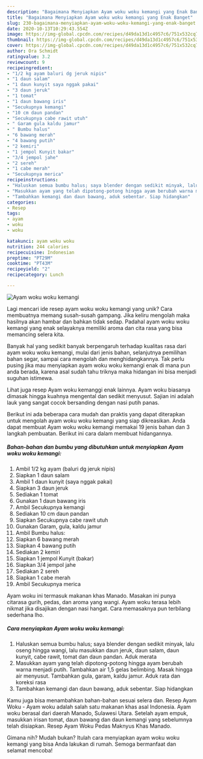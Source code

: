 ```yaml
---
description: "Bagaimana Menyiapkan Ayam woku woku kemangi yang Enak Banget"
title: "Bagaimana Menyiapkan Ayam woku woku kemangi yang Enak Banget"
slug: 230-bagaimana-menyiapkan-ayam-woku-woku-kemangi-yang-enak-banget
date: 2020-10-13T10:29:43.554Z
image: https://img-global.cpcdn.com/recipes/d49da13d1c4957c6/751x532cq70/ayam-woku-woku-kemangi-foto-resep-utama.jpg
thumbnail: https://img-global.cpcdn.com/recipes/d49da13d1c4957c6/751x532cq70/ayam-woku-woku-kemangi-foto-resep-utama.jpg
cover: https://img-global.cpcdn.com/recipes/d49da13d1c4957c6/751x532cq70/ayam-woku-woku-kemangi-foto-resep-utama.jpg
author: Ora Schmidt
ratingvalue: 3.2
reviewcount: 9
recipeingredient:
- "1/2 kg ayam baluri dg jeruk nipis"
- "1 daun salam"
- "1 daun kunyit saya nggak pakai"
- "3 daun jeruk"
- "1 tomat"
- "1 daun bawang iris"
- "Secukupnya kemangi"
- "10 cm daun pandan"
- "Secukupnya cabe rawit utuh"
- " Garam gula kaldu jamur"
- " Bumbu halus"
- "6 bawang merah"
- "4 bawang putih"
- "2 kemiri"
- "1 jempol Kunyit bakar"
- "3/4 jempol jahe"
- "2 sereh"
- "1 cabe merah"
- "Secukupnya merica"
recipeinstructions:
- "Haluskan semua bumbu halus; saya blender dengan sedikit minyak, lalu oseng hingga wangi, lalu masukkan daun jeruk, daun salam, daun kunyit, cabe rawit, tomat dan daun pandan. Aduk merata"
- "Masukkan ayam yang telah dipotong-potong hingga ayam berubah warna menjadi putih. Tambahkan air 1,5 gelas belimbing. Masak hingga air menyusut. Tambahkan gula, garam, kaldu jamur. Aduk rata dan koreksi rasa"
- "Tambahkan kemangi dan daun bawang, aduk sebentar. Siap hidangkan"
categories:
- Resep
tags:
- ayam
- woku
- woku

katakunci: ayam woku woku 
nutrition: 244 calories
recipecuisine: Indonesian
preptime: "PT29M"
cooktime: "PT43M"
recipeyield: "2"
recipecategory: Lunch

---
```



![Ayam woku woku kemangi](https://img-global.cpcdn.com/recipes/d49da13d1c4957c6/751x532cq70/ayam-woku-woku-kemangi-foto-resep-utama.jpg)

Lagi mencari ide resep ayam woku woku kemangi yang unik? Cara membuatnya memang susah-susah gampang. Jika keliru mengolah maka hasilnya akan hambar dan bahkan tidak sedap. Padahal ayam woku woku kemangi yang enak selayaknya memiliki aroma dan cita rasa yang bisa memancing selera kita.

Banyak hal yang sedikit banyak berpengaruh terhadap kualitas rasa dari ayam woku woku kemangi, mulai dari jenis bahan, selanjutnya pemilihan bahan segar, sampai cara mengolah dan menghidangkannya. Tak perlu pusing jika mau menyiapkan ayam woku woku kemangi enak di mana pun anda berada, karena asal sudah tahu triknya maka hidangan ini bisa menjadi suguhan istimewa.

Lihat juga resep Ayam woku kemanggi enak lainnya. Ayam woku biasanya dimasak hingga kuahnya mengental dan sedikit menyusut. Sajian ini adalah lauk yang sangat cocok bersanding dengan nasi putih panas.


Berikut ini ada beberapa cara mudah dan praktis yang dapat diterapkan untuk mengolah ayam woku woku kemangi yang siap dikreasikan. Anda dapat membuat Ayam woku woku kemangi memakai 19 jenis bahan dan 3 langkah pembuatan. Berikut ini cara dalam membuat hidangannya.

<!--inarticleads1-->

##### Bahan-bahan dan bumbu yang dibutuhkan untuk menyiapkan Ayam woku woku kemangi:

1. Ambil 1/2 kg ayam (baluri dg jeruk nipis)
1. Siapkan 1 daun salam
1. Ambil 1 daun kunyit (saya nggak pakai)
1. Siapkan 3 daun jeruk
1. Sediakan 1 tomat
1. Gunakan 1 daun bawang iris
1. Ambil Secukupnya kemangi
1. Sediakan 10 cm daun pandan
1. Siapkan Secukupnya cabe rawit utuh
1. Gunakan  Garam, gula, kaldu jamur
1. Ambil  Bumbu halus:
1. Siapkan 6 bawang merah
1. Siapkan 4 bawang putih
1. Sediakan 2 kemiri
1. Siapkan 1 jempol Kunyit (bakar)
1. Siapkan 3/4 jempol jahe
1. Sediakan 2 sereh
1. Siapkan 1 cabe merah
1. Ambil Secukupnya merica


Ayam woku ini termasuk makanan khas Manado. Masakan ini punya citarasa gurih, pedas, dan aroma yang wangi. Ayam woku terasa lebih nikmat jika disajikan dengan nasi hangat. Cara memasaknya pun terbilang sederhana lho. 

<!--inarticleads2-->

##### Cara menyiapkan Ayam woku woku kemangi:

1. Haluskan semua bumbu halus; saya blender dengan sedikit minyak, lalu oseng hingga wangi, lalu masukkan daun jeruk, daun salam, daun kunyit, cabe rawit, tomat dan daun pandan. Aduk merata
1. Masukkan ayam yang telah dipotong-potong hingga ayam berubah warna menjadi putih. Tambahkan air 1,5 gelas belimbing. Masak hingga air menyusut. Tambahkan gula, garam, kaldu jamur. Aduk rata dan koreksi rasa
1. Tambahkan kemangi dan daun bawang, aduk sebentar. Siap hidangkan


Kamu juga bisa menambahkan bahan-bahan sesuai selera dan. Resep Ayam Woku - Ayam woku adalah salah satu makanan khas asal Indonesia. Ayam woku berasal dari daerah Manado, Sulawesi Utara. Setelah ayam empuk, masukkan irisan tomat, daun bawang dan daun kemangi yang sebelumnya telah disiapkan. Resep Ayam Woku Pedas Maknyus Khas Manado. 

Gimana nih? Mudah bukan? Itulah cara menyiapkan ayam woku woku kemangi yang bisa Anda lakukan di rumah. Semoga bermanfaat dan selamat mencoba!
